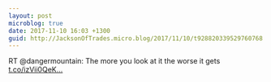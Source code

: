 ```yaml
---
layout: post
microblog: true
date: 2017-11-10 16:03 +1300
guid: http://JacksonOfTrades.micro.blog/2017/11/10/t928820339529760768.html
---
```

RT @dangermountain: The more you look at it the worse it gets [t.co/izVii0QeK...](https://t.co/izVii0QeKX)
